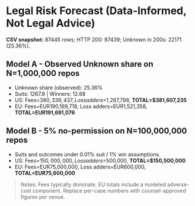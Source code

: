 ﻿# Legal Risk Forecast (Data-Informed, Not Legal Advice)

**CSV snapshot:** 87445 rows; HTTP 200: 87439; Unknown in 200s: 22171 (25.36%).

## Model A - Observed Unknown share on N=1,000,000 repos
- Unknown share (observed): 25.36%
- Suits: 1267.8 | Winners: 12.68
- US: Fees=$380,339,437, Loss adders=$1,267,798, **TOTAL=$381,607,235**
- EU: Fees=EUR190,169,718, Loss adders=EUR1,521,358, **TOTAL=EUR191,691,076**

## Model B - 5% no-permission on N=100,000,000 repos
- Suits and outcomes under 0.01% suit / 1% win assumptions.
- US: Fees=$150,000,000, Loss adders=$500,000, **TOTAL=$150,500,000**
- EU: Fees=EUR75,000,000, Loss adders=EUR600,000, **TOTAL=EUR75,600,000**

> Notes: Fees typically dominate. EU totals include a modeled adverse-cost component. Replace per-case numbers with counsel-approved figures per venue.

